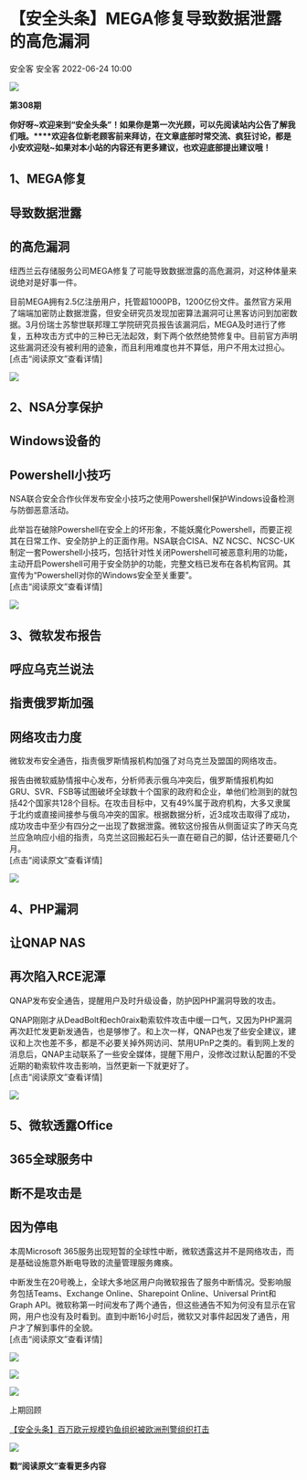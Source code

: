 #  【安全头条】MEGA修复导致数据泄露的高危漏洞   
安全客  安全客   2022-06-24 10:00  
  
![](https://mmbiz.qpic.cn/mmbiz_jpg/Ok4fxxCpBb5ibZznovficwsN7U7ibNDVD2WbpGvtnLbWtH8k3ic9fcbCjicqbMxQ1zOLj0j3nVxt0tyDOkhianlswt7w/640?wx_fmt=jpeg "")  
  
**第308期**  
  
**你好呀~欢迎来到“安全头条”！如果你是第一次光顾，可以先阅读站内公告了解我们哦。****欢迎各位新老顾客前来拜访，在文章底部时常交流、疯狂讨论，都是小安欢迎哒~如果对本小站的内容还有更多建议，也欢迎底部提出建议哦！**  
  
##   
## 1、MEGA修复  
## 导致数据泄露  
## 的高危漏洞  
  
纽西兰云存储服务公司MEGA修复了可能导致数据泄露的高危漏洞，对这种体量来说绝对是好事一件。   
  
目前MEGA拥有2.5亿注册用户，托管超1000PB，1200亿份文件。虽然官方采用了端端加密防止数据泄露，但安全研究员发现加密算法漏洞可让黑客访问到加密数据。3月份瑞士苏黎世联邦理工学院研究员报告该漏洞后，MEGA及时进行了修复，五种攻击方式中的三种已无法起效，剩下两个依然绝赞修复中。目前官方声明这些漏洞还没有被利用的迹象，而且利用难度也并不算低，用户不用太过担心。  
[点击“阅读原文”查看详情]  
  
![](https://mmbiz.qpic.cn/mmbiz_jpg/Ok4fxxCpBb5ibZznovficwsN7U7ibNDVD2WKoZHiccwfpy91EAG52qElwWsEZL4ickMic53fpa8iahJbOFs1aYiafXPlzg/640?wx_fmt=jpeg "")  
  
## 2、NSA分享保护  
## Windows设备的  
## Powershell小技巧  
  
NSA联合安全合作伙伴发布安全小技巧之使用Powershell保护Windows设备检测与防御恶意活动。  
  
此举旨在破除Powershell在安全上的坏形象，不能妖魔化Powershell，而要正视其在日常工作、安全防护上的正面作用。NSA联合CISA、NZ NCSC、NCSC-UK制定一套Powershell小技巧，包括针对性关闭Powershell可被恶意利用的功能，主动开启Powershell可用于安全防护的功能，完整文档已发布在各机构官网。其宣传为“Powershell对你的Windows安全至关重要”。  
[点击“阅读原文”查看详情]  
  
![](https://mmbiz.qpic.cn/mmbiz_jpg/Ok4fxxCpBb5ibZznovficwsN7U7ibNDVD2WCY8icZYQTJnd0VIeiaycwLY7ick8gSIFzFBKkiap6Ot26G2yNDsvncjfWA/640?wx_fmt=jpeg "")  
  
## 3、微软发布报告  
## 呼应乌克兰说法  
## 指责俄罗斯加强  
## 网络攻击力度  
  
微软发布安全通告，指责俄罗斯情报机构加强了对乌克兰及盟国的网络攻击。  
  
报告由微软威胁情报中心发布，分析师表示俄乌冲突后，俄罗斯情报机构如GRU、SVR、FSB等试图破坏全球数十个国家的政府和企业，单他们检测到的就包括42个国家共128个目标。在攻击目标中，又有49%属于政府机构，大多又隶属于北约或直接间接参与俄乌冲突的国家。根据数据分析，近3成攻击取得了成功，成功攻击中至少有四分之一出现了数据泄露。微软这份报告从侧面证实了昨天乌克兰应急响应小组的指责，乌克兰这回搬起石头一直在砸自己的脚，估计还要砸几个月。  
[点击“阅读原文”查看详情]  
  
![](https://mmbiz.qpic.cn/mmbiz_jpg/Ok4fxxCpBb5ibZznovficwsN7U7ibNDVD2W2gSpBymMgvNev7PoiabaIYVc0ZTRdPRzQb5YibibCQ6icmAyC9dyztftgQ/640?wx_fmt=jpeg "")  
  
## 4、PHP漏洞  
## 让QNAP NAS  
## 再次陷入RCE泥潭  
  
QNAP发布安全通告，提醒用户及时升级设备，防护因PHP漏洞导致的攻击。  
  
QNAP刚刚才从DeadBolt和ech0raix勒索软件攻击中缓一口气，又因为PHP漏洞再次赶忙发更新发通告，也是够惨了。和上次一样，QNAP也发了些安全建议，建议和上次也差不多，都是不必要关掉外网访问、禁用UPnP之类的。看到网上发的消息后，QNAP主动联系了一些安全媒体，提醒下用户，没修改过默认配置的不受近期的勒索软件攻击影响，当然更新一下就更好了。  
[点击“阅读原文”查看详情]  
  
![](https://mmbiz.qpic.cn/mmbiz_jpg/Ok4fxxCpBb5ibZznovficwsN7U7ibNDVD2W3ibJRckQ215Z5zYrmwKna9ELH4g3qMkpJzQ1w8vDvXl2ibxa0bG5GmJg/640?wx_fmt=jpeg "")  
  
## 5、微软透露Office  
##  365全球服务中  
## 断不是攻击是  
## 因为停电  
  
本周Microsoft 365服务出现短暂的全球性中断，微软透露这并不是网络攻击，而是基础设施意外断电导致的流量管理服务瘫痪。  
  
中断发生在20号晚上，全球大多地区用户向微软报告了服务中断情况。受影响服务包括Teams、Exchange Online、Sharepoint Online、Universal Print和Graph API。微软称第一时间发布了两个通告，但这些通告不知为何没有显示在官网，用户也没有及时看到。直到中断16小时后，微软又对事件起因发了通告，用户才了解到事件的全貌。  
[点击“阅读原文”查看详情]  
  
![](https://mmbiz.qpic.cn/mmbiz_jpg/Ok4fxxCpBb5ibZznovficwsN7U7ibNDVD2WyeQFGqghGmrFe7YfkdHcN4GnYrXEic4T2AiawYC2Zn3c4MesibThaLQ6w/640?wx_fmt=jpeg "")  
  
![](https://mmbiz.qpic.cn/mmbiz_gif/Ok4fxxCpBb7QxxODhJSnPyIZe6ZNAgPibByWLDwGu5SWicFr0g9FbXs5Ffdsx3EibAuPaf8njVefjA9B54oHsRqwg/640?wx_fmt=gif "")  
  
![](https://mmbiz.qpic.cn/mmbiz_png/Ok4fxxCpBb7QxxODhJSnPyIZe6ZNAgPibsxfq5yL6kPEIaGDzibzV1W1QWNXic8dnx3Ky93Ay7PEpb7lgYGREddkA/640?wx_fmt=png "")  
  
上期回顾  
  
[【安全头条】百万欧元规模钓鱼组织被欧洲刑警组织打击](http://mp.weixin.qq.com/s?__biz=MzA5ODA0NDE2MA==&mid=2649772602&idx=2&sn=7076f858bee72273d51a0ab8a880f9d9&chksm=88936255bfe4eb4331aca24ab4db213496f169a949b139b7539fb0ffb3ba49bccef8c8458e7a&scene=21#wechat_redirect)  
  
  
![](https://mmbiz.qpic.cn/mmbiz_gif/Ok4fxxCpBb5ZMeq0JBK8AOH3CVMApDrPvnibHjxDDT1mY2ic8ABv6zWUDq0VxcQ128rL7lxiaQrE1oTmjqInO89xA/640?wx_fmt=gif "")  
  
**戳“阅读原文”查看更多内容**  
